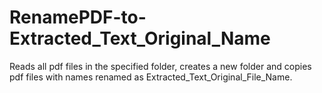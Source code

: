 # RenamePDF-to-Extracted_Text_Original_Name
Reads all pdf files in the specified folder, creates a new folder and copies pdf files with names renamed as Extracted_Text_Original_File_Name.

